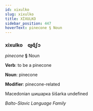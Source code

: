 ```yaml
---
id: xixulko
slug: xixulko
title: XİXULKO
sidebar_position: 447
hoverText: pinecone § Noun
---
```


### xixulko&emsp;<span kind="abugida">ɋɟɋ͊ʃɔ</span>

*pinecone* **§** Noun

**Verb**: to be a pinecone

**Noun**: pinecone

**Modifier**: pinecone-related

Macedonian шишарка šišarka undefined

*Balto-Slavic Language Family*
